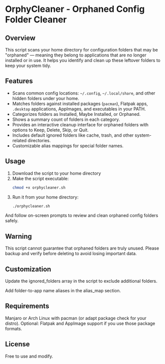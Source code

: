 # OrphyCleaner - Orphaned Config Folder Cleaner

## Overview

This script scans your home directory for configuration folders that may be "orphaned" — meaning they belong to applications that are no longer installed or in use. It helps you identify and clean up these leftover folders to keep your system tidy.

## Features

- Scans common config locations: `~/.config`, `~/.local/share`, and other hidden folders under your home.
- Matches folders against installed packages (`pacman`), Flatpak apps, `.desktop` applications, AppImages, and executables in your PATH.
- Categorizes folders as Installed, Maybe Installed, or Orphaned.
- Shows a summary count of folders in each category.
- Provides an interactive cleanup interface for orphaned folders with options to Keep, Delete, Skip, or Quit.
- Includes default ignored folders like cache, trash, and other system-related directories.
- Customizable alias mappings for special folder names.

## Usage
1. Download the script to your home directory
2. Make the script executable:
   ```bash
   chmod +x orphycleaner.sh
3. Run it from your home directory:
   ```bash
   ./orphycleaner.sh

And follow on-screen prompts to review and clean orphaned config folders safely.

## Warning
This script cannot guarantee that orphaned folders are truly unused. Please backup and verify before deleting to avoid losing important data.

## Customization
Update the ignored_folders array in the script to exclude additional folders.

Add folder-to-app name aliases in the alias_map section.

## Requirements
Manjaro or Arch Linux with pacman (or adapt package check for your distro).
Optional: Flatpak and AppImage support if you use those package formats.

## License
Free to use and modify.
